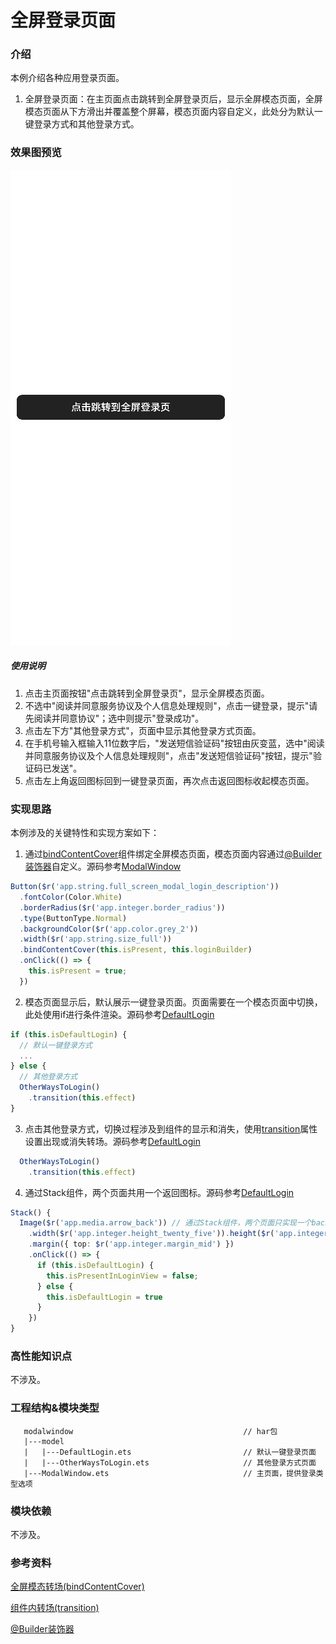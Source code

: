 # 全屏登录页面

### 介绍

本例介绍各种应用登录页面。

1. 全屏登录页面：在主页面点击跳转到全屏登录页后，显示全屏模态页面，全屏模态页面从下方滑出并覆盖整个屏幕，模态页面内容自定义，此处分为默认一键登录方式和其他登录方式。

### 效果图预览

![](../../screenshots/device/ModalWindow.gif)

##### 使用说明

1. 点击主页面按钮"点击跳转到全屏登录页"，显示全屏模态页面。
2. 不选中"阅读并同意服务协议及个人信息处理规则"，点击一键登录，提示"请先阅读并同意协议"；选中则提示"登录成功"。
3. 点击左下方"其他登录方式"，页面中显示其他登录方式页面。
4. 在手机号输入框输入11位数字后，"发送短信验证码"按钮由灰变蓝，选中"阅读并同意服务协议及个人信息处理规则"，点击"发送短信验证码"按钮，提示"验证码已发送"。
5. 点击左上角返回图标回到一键登录页面，再次点击返回图标收起模态页面。



### 实现思路

本例涉及的关键特性和实现方案如下：

1. 通过[bindContentCover](https://developer.huawei.com/consumer/cn/doc/harmonyos-references/ts-universal-attributes-modal-transition-0000001821000821)组件绑定全屏模态页面，模态页面内容通过[@Builder装饰器](https://developer.huawei.com/consumer/cn/doc/harmonyos-guides/arkts-builder-0000001774119930)自定义。源码参考[ModalWindow](./src/main/ets/ModalWindow.ets)
```typescript
Button($r('app.string.full_screen_modal_login_description'))
  .fontColor(Color.White)
  .borderRadius($r('app.integer.border_radius'))
  .type(ButtonType.Normal)
  .backgroundColor($r('app.color.grey_2'))
  .width($r('app.string.size_full'))
  .bindContentCover(this.isPresent, this.loginBuilder)
  .onClick(() => {
    this.isPresent = true;
  })
```
2. 模态页面显示后，默认展示一键登录页面。页面需要在一个模态页面中切换，此处使用if进行条件渲染。源码参考[DefaultLogin](./src/main/ets/model/DefaultLogin.ets)

```typescript
if (this.isDefaultLogin) {
  // 默认一键登录方式
  ...
} else {
  // 其他登录方式
  OtherWaysToLogin()
    .transition(this.effect)
}
```

3. 点击其他登录方式，切换过程涉及到组件的显示和消失，使用[transition](https://developer.huawei.com/consumer/cn/doc/harmonyos-references/ts-transition-animation-component-0000001774121354)属性设置出现或消失转场。源码参考[DefaultLogin](./src/main/ets/model/DefaultLogin.ets)

```typescript
  OtherWaysToLogin()
    .transition(this.effect)
```

4. 通过Stack组件，两个页面共用一个返回图标。源码参考[DefaultLogin](./src/main/ets/model/DefaultLogin.ets)

```typescript
Stack() {
  Image($r('app.media.arrow_back')) // 通过Stack组件，两个页面只实现一个back
    .width($r('app.integer.height_twenty_five')).height($r('app.integer.height_twenty_five'))
    .margin({ top: $r('app.integer.margin_mid') })
    .onClick(() => {
      if (this.isDefaultLogin) {
        this.isPresentInLoginView = false;
      } else {
        this.isDefaultLogin = true
      }
    })
}
```



### 高性能知识点

不涉及。

### 工程结构&模块类型

```
   modalwindow                                      // har包
   |---model
   |   |---DefaultLogin.ets                         // 默认一键登录页面
   |   |---OtherWaysToLogin.ets                     // 其他登录方式页面      
   |---ModalWindow.ets                              // 主页面，提供登录类型选项
```

### 模块依赖

不涉及。

### 参考资料

[全屏模态转场(bindContentCover)](https://developer.huawei.com/consumer/cn/doc/harmonyos-references/ts-universal-attributes-modal-transition-0000001821000821)

[组件内转场(transition)](https://developer.huawei.com/consumer/cn/doc/harmonyos-references/ts-transition-animation-component-0000001774121354)

[@Builder装饰器](https://developer.huawei.com/consumer/cn/doc/harmonyos-guides/arkts-builder-0000001774119930)
